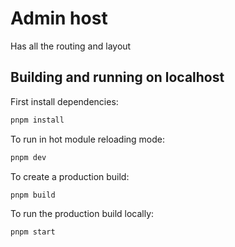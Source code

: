 # Admin host

Has all the routing and layout

## Building and running on localhost

First install dependencies:

```sh
pnpm install
```

To run in hot module reloading mode:

```sh
pnpm dev
```

To create a production build:

```sh
pnpm build
```

To run the production build locally:

```sh
pnpm start
```
